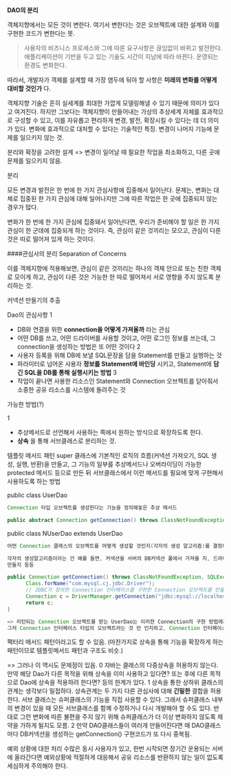 **DAO의 분리**

객체지향에서는 모든 것이 변한다.
여기서 변한다는 것은 오브젝트에 대한 설계와 이를 구현한 코드가 변한다는 뜻.
> 사용자의 비즈니스 프로세스와 그에 따른 요구사항은 끊임없이 바뀌고 발전한다.
> 애플리케이션이 기반을 두고 있는 기술도 시간이 지남에 따라 바뀐다.
> 운영되는 환경도 변화한다.

따라서, 개발자가 객체를 설계할 때 가장 염두에 둬야 할 사항은 **미래의 변화를 어떻게 대비할 것인가** 다.

객체지향 기술은 흔히 실세계를 최대한 가깝게 모델링해낼 수 있기 때문에 의미가 있다고 여겨진다.
하지만 그보다는 객체지향이 만들어내는 가상의 추상세계 자체를 효과적으로 구성할 수 있고, 이를 자유롭고
편리하게 변경, 발전, 확장시킬 수 있다는 데 더 의미가 있다. 변화에 효과적으로 대처할 수 있다는 기술적인 특징.
변경이 나머지 기능에 문제를 일으키지 않는 것.

분리와 확장을 고려한 설계 => 변경이 일어날 때 필요한 작업을 최소화하고, 다른 곳에 문제를 일으키지 않음.

분리

모든 변경과 발전은 한 번에 한 가지 관심사항에 집중해서 일어난다.
문제는, 변화는 대체로 집중된 한 가지 관심에 대해 일어나지만 그에 따른 작업은 한 곳에 집중되지 않는 경우가 많다.

변화가 한 번에 한 가지 관심에 집중돼서 일어난다면, 우리가 준비해야 할 일은 한 가지 관심이 한 군데에 집중되게 하는 것이다.
즉, 관심이 같은 것끼리는 모으고, 관심이 다른 것은 따로 떨어져 있게 하는 것이다.

####관심사의 분리 Separation of Concerns

이를 객체지향에 적용해보면, 관심이 같은 것끼리는 하나의 객체 안으로 또는 친한 객체로 모이게 하고,
관심이 다른 것은 가능한 한 따로 떨어져서 서로 영향을 주지 않도록 분리하는 것.

커넥션 만들기의 추출

Dao의 관심사항
1
- DB와 연결을 위한 **connection을 어떻게 가져올까** 라는 관심
- 어떤 DB를 쓰고, 어떤 드라이버를 사용할 것이고, 어떤 로그인 정보를 쓰는데, 그 connection을 생성하는 방법은 또 어떤 것이다
2
- 사용자 등록을 위해 DB에 보낼 SQL문장을 담을 Statement를 만들고 실행하는 것
- 파라미터로 넘어온 사용자 **정보를 Statement에 바인딩** 시키고, Statement에 **담긴 SQL을 DB를 통해 실행시키는 방법**
3
- 작업이 끝나면 사용한 리소스인 Statement와 Connection 오브젝트를 닫아줘서 소중한 공유 리소스를 시스템에 돌려주는 것

가능한 방법(?)


1
- 추상메서드로 선언해서 사용하는 쪽에서 원하는 방식으로 확장하도록 한다.
- **상속** 을 통해 서브클래스로 분리하는 것.

템플릿 메서드 패턴
super 클래스에 기본적인 로직의 흐름(커넥션 가져오기, SQL 생성, 실행, 반환)을 만들고, 그 기능의 일부를
추상메서드나 오버라이딩이 가능한 protected 메서드 등으로 만든 뒤 서브클래스에서 이런 메서드를 필요에 맞게
구현해서 사용하도록 하는 방법

public class UserDao
```Java
Connection 타입 오브젝트를 생성한다는 기능을 정의해놓은 추상 메서드

public abstract Connection getConnection() throws ClassNotFoundException, SQLException;
```
public class NUserDao extends UserDao
```Java
어떤 Connection 클래스의 오브젝트를 어떻게 생성할 것인지(각자의 생성 알고리즘)를 결정하는 방법을 구현해 놓은 서브클래스(NUserDao)의 메서드

각자의 생성알고리즘이라는 건 예를 들면, 커넥션을 서버의 DB커넥션 풀에서 가져올 지, 드라이버를 직접 이용해서 새로운 DB커넥션을
만들지 등등

public Connection getConnection() throws ClassNotFoundException, SQLException{
      Class.forName("com.mysql.cj.jdbc.Driver");
      // JDBC가 정의한 Connection 인터페이스를 구현한 Connection 오브젝트를 만들어낸다.
      Connection c = DriverManager.getConnection("jdbc:mysql://localhost/~","~","~");
      return c;
}

=> 리턴되는 Connection 오브젝트를 받는 UserDao는 이러한 Connection의 구현 방법에는 관심이 없음.
그저 Connection 인터페이스 타입의 오브젝트라는 것 만 인지하고, Connection 인터페이스에 정의된 메서드를 사용할 뿐임.
```
팩터리 메서드 패턴이라고도 할 수 있음.
(마찬가지로 상속을 통해 기능을 확장하게 하는 패턴이므로 템플릿메서드 패턴과 구조도 비슷.)

=> 그러나 이 역시도 문제점이 있음.
0
자바는 클래스의 다중상속을 허용하지 않는다.
만약 해당 Dao가 다른 목적을 위해 상속을 이미 사용하고 있다면?
또는 후에 다른 목적으로 Dao에 상속을 적용하려 한다면?
등의 한계가 있다.
1
상속을 통한 상하위 클래스의 관계는 생각보다 밀접하다.
상속관계는 두 가지 다른 관심사에 대해 **긴밀한** 결합을 허용한다.
서브 클래스는 슈퍼클래스의 기능을 직접 사용할 수 있다.
그래서 슈퍼클래스 내부의 변경이 있을 때 모든 서브클래스를 함께 수정하거나 다시 개발해야 할 수도 있다.
반대로 그런 변화에 따른 불편을 주지 않기 위해 슈퍼클래스가 더 이상 변화하지 않도록 제약을 가하게 될지도 모름.
2
만약 DAO클래스들이 여러개 만들어진다면 매 DAO클래스마다 DB커넥션을 생성하는 getConnection() 구현코드가 또 다시 중복됨.

예외 상황에 대한 처리
수많은 동시 사용자가 있고, 한번 시작되면 장기간 운용되는 서버에 올라간다면 예외상황에 적절하게 대응해서 공유 리소스를
반환하지 않는 일이 없도록 세심하게 주의해야 한다.
